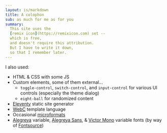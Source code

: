 ```yaml
---
layout: is/markdown
title: A colophon
sub: as much for me as for you
summary:
  This site uses the
  [remix icon](https://remixicon.com) set --
  which is free,
  and doesn't require this attribution.
  But I have to write it down,
  so that I remember later.
---
```


I also used:

- HTML & CSS with some JS
- Custom elements, some of them external…
  - `toggle-control`, `switch-control`, and `input-control`
    for various UI controls (especially the theme dialog)
  - `eight-ball` for randomized content
- [Eleventy](https://www.11ty.dev/) static site generator
- [WebC](https://www.11ty.dev/docs/languages/webc/) template language
- Occasional [microformats](https://microformats.org)
- [Alegreya](https://www.huertatipografica.com/en/fonts/alegreya-ht-pro)
  variable,
  [Alegreya Sans](https://www.huertatipografica.com/en/fonts/alegreya-sans-ht),
  & [Victor Mono](https://rubjo.github.io/victor-mono/) variable
  fonts (by way of [Fontsource](https://fontsource.org/))
